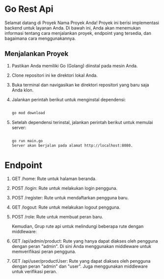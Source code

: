 # Go Rest Api

Selamat datang di Proyek Nama Proyek Anda! Proyek ini berisi implementasi backend untuk layanan Anda. Di bawah ini, Anda akan menemukan informasi tentang cara menjalankan proyek, endpoint yang tersedia, dan bagaimana cara menggunakannya.

## Menjalankan Proyek

1. Pastikan Anda memiliki Go (Golang) diinstal pada mesin Anda.
2. Clone repositori ini ke direktori lokal Anda.
3. Buka terminal dan navigasikan ke direktori repositori yang baru saja Anda klon.
4. Jalankan perintah berikut untuk menginstal dependensi:

   ```sh

   go mod download

   ```

5. Setelah dependensi terinstal, jalankan perintah berikut untuk memulai server:

   ```sh

   go run main.go
   Server akan berjalan pada alamat http://localhost:8080.

   ```

# Endpoint

1. GET /home: Rute untuk halaman beranda.
2. POST /login: Rute untuk melakukan login pengguna.
3. POST /register: Rute untuk mendaftarkan pengguna baru.
4. GET /logout: Rute untuk melakukan logout pengguna.
5. POST /role: Rute untuk membuat peran baru.

   Kemudian, Grup rute api untuk melindungi beberapa rute dengan middleware:

6. GET /api/admin/product: Rute yang hanya dapat diakses oleh pengguna dengan peran "admin". Di sini Anda menggunakan middleware untuk memverifikasi peran pengguna.
7. GET /api/user/productUser: Rute yang dapat diakses oleh pengguna dengan peran "admin" dan "user". Juga menggunakan middleware untuk verifikasi peran.
